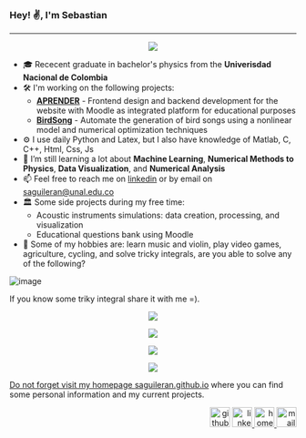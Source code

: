 ### Hey! ✌, I'm Sebastian 

---

<p align="center">
  <!--<img src="https://media.tenor.com/ZrFooc6A9ysAAAAC/goodgoodgeneral-mental-health.gif" height="195">-->
  <img src="https://github-readme-stats.vercel.app/api?username=saguileran&show_icons=true&include_all_commits=true&theme=default"/>
</p>


- 🎓  Rececent graduate in bachelor's physics from the **Univerisdad Nacional de Colombia**
- 🛠️  I'm working on the following projects:
  - [**APRENDER**](https://saguileran.github.io/aprender/) - Frontend design and backend development for the  website with Moodle as integrated platform for educational purposes
  - [**BirdSong**](https://saguileran.github.io/birdsongs/) - Automate the generation of bird songs using a nonlinear model and numerical optimization techniques
- ⚙️  I use daily Python and Latex, but I also have knowledge of Matlab, C, C++, Html, Css, Js
- 📗  I’m still learning a lot about **Machine Learning**, **Numerical Methods to Physics**, **Data Visualization**, and **Numerical Analysis**
- 📫  Feel free to reach me on [linkedin](https://www.linkedin.com/in/serge-koudoro) or by email on [saguileran@unal.edu.co](mailto:saguileran@unal.edu.co)
- 🏛️  Some side projects during my free time:
  - Acoustic instruments simulations: data creation, processing, and visualization
  - Educational questions bank using Moodle
- 🧩 Some of my hobbies are: learn music and violin, play video games, agriculture, cycling, and solve tricky integrals, are you able to solve any of the following?

![image](https://user-images.githubusercontent.com/42812846/159194691-8ae39e5f-e2ed-47e6-ab5b-8c93afcc879a.png)

If you know some triky integral share it with me =).


<p align="center">
 <img src="https://github-readme-stats.vercel.app/api/top-langs/?username=saguileran&hide=html&theme=default"/> 
</p>

<p align="center">
 <img src="https://github-readme-stats.vercel.app/api/wakatime?username=saguileran"/> 
</p>

<p align="center">
<a href="https://github.com/saguileran?tab=repositories">
<img src="https://github-readme-streak-stats.herokuapp.com/?user=saguileran&theme=default&hide_border=true"/>
</p>


<p align="center">
  <img src="https://github-profile-summary-cards.vercel.app/api/cards/profile-details?username=saguileran&theme=default"/>
</p>


Do not forget visit my homepage [saguileran.github.io](https://saguileran.github.io/) where you can find some personal information and my current projects. 


<div align="right">
  <a href="https://github.com/saguileran"> <img src='https://cdn.jsdelivr.net/npm/simple-icons@3.0.1/icons/github.svg' alt='github' height='35' ></a> 
  <a href="https://www.linkedin.com/in/saguileran"><img src='https://cdn-icons-png.flaticon.com/512/174/174857.png' alt='linkedin' height='35'> </a>  
  <a href="https://saguileran.github.io/"><img src='https://cdn-icons-png.flaticon.com/512/4175/4175279.png' alt='homepage' height='35'> </a>  
  <a href="mailto:saguileran@unal.edu.co"><img src='https://icons-for-free.com/iconfiles/png/512/email+envelope+letter+mail+messages+icon-1320196712706027480.png' alt='mail' height='35'></a>
</div>
